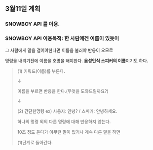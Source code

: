 ## 3월11일 계획
### SNOWBOY API 를 이용.
### SNOWBOY API 이용목적: 한 사람에겐 이름이 있듯이

그 사람에게 말을 걸어야한다면 이름을 불러야 반응이 오므로

명령을 내리기전에 이름을 호명을 해야한다. **음성인식 스피커의 이름**이기도 하다.


> (1) 키워드(이름)를 부른다. 
>
>    ↓
>
> 이름을 부르면 반응을 한다.(무엇을 도와드릴까요?)
>
>    ↓
>
> (2) 간단한명령 ex) 사용자: 안녕? / 스피커: 안녕하세요.
>
> 하나의 명령 외의 다른 명령에 대해 반응하지 않는다.
>
> 10초 정도 듣다가 아무런 말이 없거나 계속 다른 말을 하면 
>
>
> (1)단계로 돌아간다.
